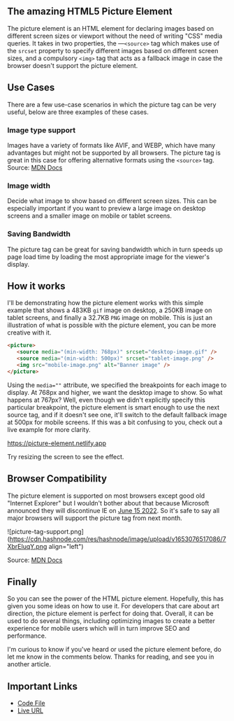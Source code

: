 ## The amazing HTML5 Picture Element

The picture element is an HTML element for declaring images based on different screen sizes or viewport without the need of writing "CSS" media queries. It takes in two properties, the —`<source>` tag which makes use of the `srcset` property to specify different images based on different screen sizes, and a compulsory `<img>` tag that acts as a fallback image in case the browser doesn't support the picture element.

## Use Cases
There are a few use-case scenarios in which the picture tag can be very useful, below are three examples of these cases.

### Image type support
Images have a variety of formats like AVIF, and WEBP, which have many advantages but might not be supported by all browsers. The picture tag is great in this case for offering alternative formats using the `<source>` tag. Source: [MDN Docs](https://developer.mozilla.org/en-US/docs/Web/HTML/Element/picture)

### Image width
Decide what image to show based on different screen sizes. This can be especially important if you want to preview a large image on desktop screens and a smaller image on mobile or tablet screens.

### Saving Bandwidth
The picture tag can be great for saving bandwidth which in turn speeds up page load time by loading the most appropriate image for the viewer's display.

## How it works
I'll be demonstrating how the picture element works with this simple example that shows a 483KB `gif` image on desktop, a 250KB image on tablet screens, and finally a 32.7KB `PNG` image on mobile. This is just an illustration of what is possible with the picture element, you can be more creative with it.

```html
<picture>
   <source media="(min-width: 768px)" srcset="desktop-image.gif" />
   <source media="(min-width: 500px)" srcset="tablet-image.png" />
   <img src="mobile-image.png" alt="Banner image" />
</picture>
```

Using the `media=""` attribute, we specified the breakpoints for each image to display. At 768px and higher, we want the desktop image to show. So what happens at 767px? Well, even though we didn't explicitly specify this particular breakpoint, the picture element is smart enough to use the next source tag, and if it doesn't see one, it'll switch to the default fallback image at 500px for mobile screens. If this was a bit confusing to you, check out a live example for more clarity.

https://picture-element.netlify.app

Try resizing the screen to see the effect.

## Browser Compatibility

The picture element is supported on most browsers except good old "Internet Explorer" but I wouldn't bother about that because Microsoft announced they will discontinue IE on [June 15 2022](https://docs.microsoft.com/en-us/lifecycle/announcements/internet-explorer-11-end-of-support). So it's safe to say all major browsers will support the picture tag from next month. 

![picture-tag-support.png](https://cdn.hashnode.com/res/hashnode/image/upload/v1653076517086/7XbrEluqY.png align="left")

Source: [MDN Docs](https://developer.mozilla.org/en-US/docs/Web/HTML/Element/picture)

## Finally
So you can see the power of the HTML picture element. Hopefully, this has given you some ideas on how to use it. For developers that care about art direction, the picture element is perfect for doing that. Overall, it can be used to do several things, including optimizing images to create a better experience for mobile users which will in turn improve SEO and performance. 

I'm curious to know if you've heard or used the picture element before, do let me know in the comments below. Thanks for reading, and see you in another article. 

## Important Links
- [Code File](https://github.com/Evavic44/picture-element)
- [Live URL](https://picture-element.netlify.app)